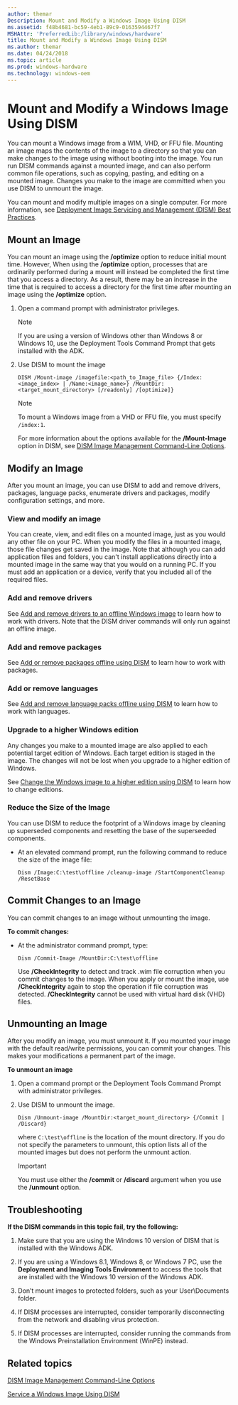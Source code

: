 ```yaml
---
author: themar
Description: Mount and Modify a Windows Image Using DISM
ms.assetid: f48b4681-bc59-4eb1-89c9-0163594467f7
MSHAttr: 'PreferredLib:/library/windows/hardware'
title: Mount and Modify a Windows Image Using DISM
ms.author: themar
ms.date: 04/24/2018
ms.topic: article
ms.prod: windows-hardware
ms.technology: windows-oem
---
```

 
# Mount and Modify a Windows Image Using DISM


You can mount a Windows image from a WIM, VHD, or FFU file. Mounting an image maps the contents of the image to a directory so that you can make changes to the image using without booting into the image. You run run DISM commands against a mounted image, and can also perform common file operations, such as copying, pasting, and editing on a mounted image. Changes you make to the image are committed when you use DISM to unmount the image.

You can mount and modify multiple images on a single computer. For more information, see [Deployment Image Servicing and Management (DISM) Best Practices](deployment-image-servicing-and-management--dism--best-practices.md).

## <span id="Mounting_an_Image"></span><span id="mounting_an_image"></span><span id="MOUNTING_AN_IMAGE"></span>Mount an Image

You can mount an image using the **/optimize** option to reduce initial mount time. However, When using the **/optimize** option, processes that are ordinarily performed during a mount will instead be completed the first time that you access a directory. As a result, there may be an increase in the time that is required to access a directory for the first time after mounting an image using the **/optimize** option.

1.  Open a command prompt with administrator privileges. 

    > [!Note]
    > If you are using a version of Windows other than Windows 8 or Windows 10, use the Deployment Tools Command Prompt that gets installed with the ADK.

2.  Use DISM to mount the image

    ```
    DISM /Mount-image /imagefile:<path_to_Image_file> {/Index:<image_index> | /Name:<image_name>} /MountDir:<target_mount_directory> [/readonly] /[optimize]}
    ```

    > [!Note]
    > To mount a Windows image from a VHD or FFU file, you must specify `/index:1`.

    For more information about the options available for the **/Mount-Image** option in DISM, see [DISM Image Management Command-Line Options](dism-image-management-command-line-options-s14.md).

## <span id="Modifying_an_Image"></span><span id="modifying_an_image"></span><span id="MODIFYING_AN_IMAGE"></span>Modify an Image

After you mount an image, you can use DISM to add and remove drivers, packages, language packs, enumerate drivers and packages, modify configuration settings, and more. 

### View and modify an image

You can create, view, and edit files on a mounted image, just as you would any other file on your PC. When you modify the files in a mounted image, those file changes get saved in the image. Note that although you can add application files and folders, you can't install applications directly into a mounted image in the same way that you would on a running PC. If you must add an application or a device, verify that you included all of the required files. 

### Add and remove drivers

See [Add and remove drivers to an offline Windows image](add-and-remove-drivers-to-an-offline-windows-image.md) to learn how to work with drivers. Note that the DISM driver commands will only run against an offline image.

### Add and remove packages

See [Add or remove packages offline using DISM](add-or-remove-packages-offline-using-dism.md) to learn how to work with packages.

### Add or remove languages

See [Add and remove language packs offline using DISM](add-and-remove-language-packs-offline-using-dism.md) to learn how to work with languages.

### <span id="Step_4__Upgrade_to_a_Higher_Edition_of_Windows"></span><span id="step_4__upgrade_to_a_higher_edition_of_windows"></span><span id="STEP_4__UPGRADE_TO_A_HIGHER_EDITION_OF_WINDOWS"></span>Upgrade to a higher Windows edition

Any changes you make to a mounted image are also applied to each potential target edition of Windows. Each target edition is staged in the image. The changes will not be lost when you upgrade to a higher edition of Windows. 

See [Change the Windows image to a higher edition using DISM](change-the-windows-image-to-a-higher-edition-using-dism.md) to learn how to change editions.

### <span id="Step_5__Reduce_the_Size_of_the_Image"></span><span id="step_5__reduce_the_size_of_the_image"></span><span id="STEP_5__REDUCE_THE_SIZE_OF_THE_IMAGE"></span>Reduce the Size of the Image

You can use DISM to reduce the footprint of a Windows image by cleaning up superseded components and resetting the base of the superseeded components.

-   At an elevated command prompt, run the following command to reduce the size of the image file:

    ```
    Dism /Image:C:\test\offline /cleanup-image /StartComponentCleanup /ResetBase 
    ```

## <span id="Committing_Changes_to_an_Image"></span><span id="committing_changes_to_an_image"></span><span id="COMMITTING_CHANGES_TO_AN_IMAGE"></span>Commit Changes to an Image

You can commit changes to an image without unmounting the image.

**To commit changes:**

-   At the administrator command prompt, type:

    ```
    Dism /Commit-Image /MountDir:C:\test\offline
    ```

    Use **/CheckIntegrity** to detect and track .wim file corruption when you commit changes to the image. When you apply or mount the image, use **/CheckIntegrity** again to stop the operation if file corruption was detected. **/CheckIntegrity** cannot be used with virtual hard disk (VHD) files.

## <span id="Unmounting_an_Image"></span><span id="unmounting_an_image"></span><span id="UNMOUNTING_AN_IMAGE"></span>Unmounting an Image


After you modify an image, you must unmount it. If you mounted your image with the default read/write permissions, you can commit your changes. This makes your modifications a permanent part of the image.

**To unmount an image**

1.  Open a command prompt or the Deployment Tools Command Prompt with administrator privileges.


2.  Use DISM to unmount the image.

    ```
    Dism /Unmount-image /MountDir:<target_mount_directory> {/Commit | /Discard}
    ```

    where `C:\test\offline` is the location of the mount directory. If you do not specify the parameters to unmount, this option lists all of the mounted images but does not perform the unmount action.

    > [!important]
    > You must use either the **/commit** or **/discard** argument when you use the **/unmount** option.

## <span id="Troubleshooting"></span><span id="troubleshooting"></span><span id="TROUBLESHOOTING"></span>Troubleshooting


**If the DISM commands in this topic fail, try the following:**

1.  Make sure that you are using the Windows 10 version of DISM that is installed with the Windows ADK.

2.  If you are using a Windows 8.1, Windows 8, or Windows 7 PC, use the **Deployment and Imaging Tools Environment** to access the tools that are installed with the Windows 10 version of the Windows ADK.

3.  Don’t mount images to protected folders, such as your User\\Documents folder.

4.  If DISM processes are interrupted, consider temporarily disconnecting from the network and disabling virus protection.

5.  If DISM processes are interrupted, consider running the commands from the Windows Preinstallation Environment (WinPE) instead.

## <span id="related_topics"></span>Related topics


[DISM Image Management Command-Line Options](dism-image-management-command-line-options-s14.md)

[Service a Windows Image Using DISM](service-a-windows-image-using-dism.md)

 

 






